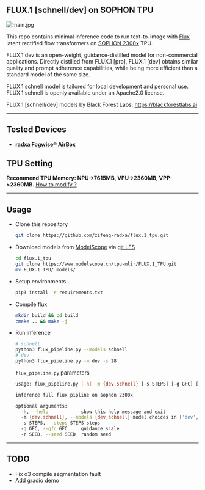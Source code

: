 ## FLUX.1 [schnell/dev] on SOPHON TPU

![main.jpg](./assets/main.jpg)

This repo contains minimal inference code to run text-to-image with [Flux](https://blackforestlabs.ai/) latent rectified flow transformers on [SOPHON 2300x](https://radxa.com/products/aicore/aicore-sg2300x/) TPU.

FLUX.1 dev is an open-weight, guidance-distilled model for non-commercial applications. Directly distilled from FLUX.1 [pro], FLUX.1 [dev] obtains similar quality and prompt adherence capabilities, while being more efficient than a standard model of the same size.

FLUX.1 schnell model is tailored for local development and personal use. FLUX.1 schnell is openly available under an Apache2.0 license.

FLUX.1 [schnell/dev] models by Black Forest Labs: https://blackforestlabs.ai

---

## Tested Devices
- [**radxa Fogwise® AirBox**](https://radxa.com/products/fogwise/airbox)


## TPU Setting
**Recommend TPU Memory: NPU->7615MB, VPU->2360MB, VPP->2360MB.** [How to modify ?](https://docs.radxa.com/en/sophon/airbox/local-ai-deploy/ai-tools/memory_allocate)

---
## Usage
- Clone this repository
    ```bash
    git clone https://github.com/zifeng-radxa/flux.1_tpu.git
    ```

- Download models from [ModelScope](https://modelscope.cn/models/tpu-mlir/FLUX.1_TPU) via [git LFS](https://git-lfs.com/)
    ```bash
    cd flux.1_tpu
    git clone https://www.modelscope.cn/tpu-mlir/FLUX.1_TPU.git
    mv FLUX.1_TPU/ models/
    ```

- Setup environments
    ```bash
    pip3 install -r requirements.txt
    ```

- Compile flux 
    ```bash
    mkdir build && cd build
    cmake .. && make -j
    ```

- Run inference
    ```bash
    # schnell
    python3 flux_pipeline.py --models schnell
    # dev
    python3 flux_pipeline.py -m dev -s 28
    ```
    `flux_pipeline.py` parameters
    ```bash
    usage: flux_pipeline.py [-h] -m {dev,schnell} [-s STEPS] [-g GFC] [-r SEED]
    
    inference full flux pipline on sophon 2300x
    
    optional arguments:
      -h, --help            show this help message and exit
      -m {dev,schnell}, --models {dev,schnell} model choices in ['dev', 'schnell']
      -s STEPS, --steps STEPS steps
      -g GFC, --gfc GFC     guidance_scale
      -r SEED, --seed SEED  random seed
    ```
---

## TODO
- Fix o3 compile segmentation fault
- Add gradio demo
